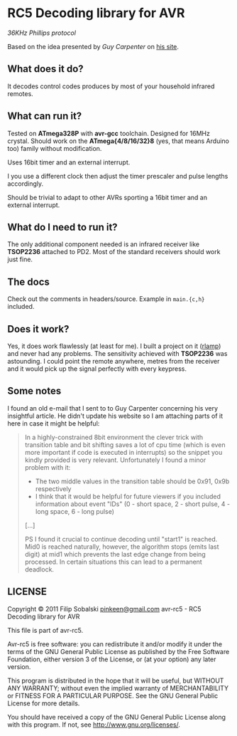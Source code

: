 # RC5 Decoding library for AVR

*36KHz Phillips protocol*

Based on the idea presented by *Guy Carpenter* on [his site](http://www.clearwater.com.au/rc5).

## What does it do?

It decodes control codes produces by most of your household infrared remotes.

## What can run it?

Tested on __ATmega328P__ with __avr-gcc__ toolchain. Designed for 16MHz crystal.
Should work on the __ATmega{4/8/16/32}8__ (yes, that means Arduino too) family without modification.

Uses 16bit timer and an external interrupt.

I you use a different clock then adjust the timer prescaler and pulse lengths accordingly.

Should be trivial to adapt to other AVRs sporting a 16bit timer and an external interrupt.

## What do I need to run it?

The only additional component needed is an infrared receiver like __TSOP2236__ attached to PD2. Most of the 
standard receivers should work just fine.

## The docs

Check out the comments in headers/source. Example in `main.{c,h}` included.

## Does it work?

Yes, it does work flawlessly (at least for me). I built a project on it ([rlamp](https://github.com/pinkeen/rlamp)) and never had any problems. The sensitivity achieved
with __TSOP2236__ was astounding. I could point the remote anywhere, metres from the receiver and it would pick up
the signal perfectly with every keypress.

## Some notes

I found an old e-mail that I sent to to Guy Carpenter concerning his very insightful article. He didn't update his website so I am attaching parts of it here
in case it might be helpful:

> In a highly-constrained 8bit environment the clever trick with transition table and bit shifting saves a lot of cpu time (which is even more important if code is executed in interrupts) so the snippet you kindly provided is very relevant. Unfortunately I found a minor problem with it:
> * The two middle values in the transition table should be 0x91, 0x9b respectively
> * I think that it would be helpful for future viewers if you included information about event "IDs" (0 - short space, 2 - short pulse, 4 - long space, 6 - long pulse)
>
> [...]
>
> PS I found it crucial to continue decoding until "start1" is reached. Mid0 is reached naturally, however, the algorithm stops (emits last digit) at mid1 which prevents the last edge change from being processed. In certain situations this can lead to a permanent deadlock.

## LICENSE

Copyright &copy; 2011 Filip Sobalski <pinkeen@gmail.com>
avr-rc5 - RC5 Decoding library for AVR 

This file is part of avr-rc5.

Avr-rc5 is free software: you can redistribute it and/or modify
it under the terms of the GNU General Public License as published by
the Free Software Foundation, either version 3 of the License, or
(at your option) any later version.

This program is distributed in the hope that it will be useful,
but WITHOUT ANY WARRANTY; without even the implied warranty of
MERCHANTABILITY or FITNESS FOR A PARTICULAR PURPOSE.  See the
GNU General Public License for more details.

You should have received a copy of the GNU General Public License
along with this program.  If not, see <http://www.gnu.org/licenses/>.

